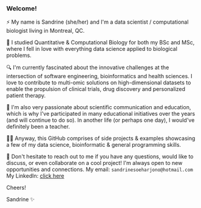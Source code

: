 ### Welcome!

⚡ My name is Sandrine (she/her) and I'm a data scientist / computational biologist living in Montreal, QC.

🔭 I studied Quantitative & Computational Biology for both my BSc and MSc, where I fell in love with everything data science applied to biological problems. 

🔍 I'm currently fascinated about the innovative challenges at the intersection of software engineering, bioinformatics and health sciences. I love to contribute to multi-omic solutions on high-dimensional datasets to enable the propulsion of clinical trials, drug discovery and personalized patient therapy.

🌱 I'm also very passionate about scientific communication and education, which is why I've participated in many educational initiatives over the years (and will continue to do so). In another life (or perhaps one day), I would've definitely been a teacher.

👩‍💻 Anyway, this GitHub comprises of side projects & examples showcasing a few of my data science, bioinformatic & general programming skills.

💬 Don't hesitate to reach out to me if you have any questions, would like to discuss, or even collaborate on a cool project! I'm always open to new opportunities and connections.
My email: `sandrinesoeharjono@hotmail.com`
My LinkedIn: [click here](https://www.linkedin.com/in/sandrine-soeharjono-917346193/)

Cheers!

Sandrine ✨
